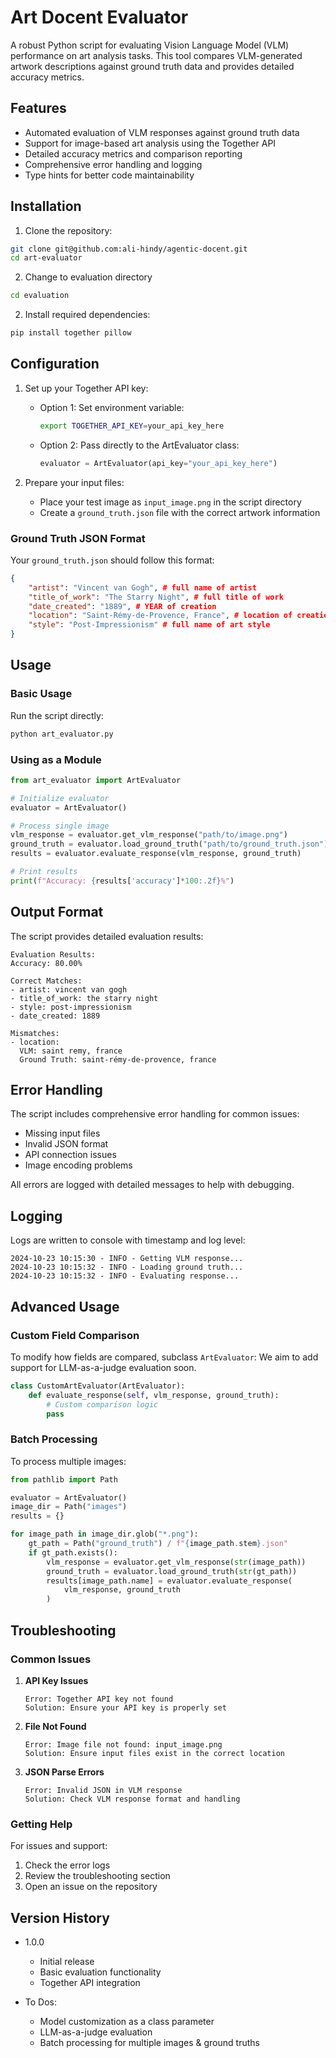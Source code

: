 # Art Docent Evaluator

A robust Python script for evaluating Vision Language Model (VLM) performance on art analysis tasks. This tool compares VLM-generated artwork descriptions against ground truth data and provides detailed accuracy metrics.

## Features

- Automated evaluation of VLM responses against ground truth data
- Support for image-based art analysis using the Together API
- Detailed accuracy metrics and comparison reporting
- Comprehensive error handling and logging
- Type hints for better code maintainability

## Installation

1. Clone the repository:
```bash
git clone git@github.com:ali-hindy/agentic-docent.git
cd art-evaluator
```

2. Change to evaluation directory
```bash
cd evaluation 
```

2. Install required dependencies:
```bash
pip install together pillow
```

## Configuration

1. Set up your Together API key:
   - Option 1: Set environment variable:
     ```bash
     export TOGETHER_API_KEY=your_api_key_here
     ```
   - Option 2: Pass directly to the ArtEvaluator class:
     ```python
     evaluator = ArtEvaluator(api_key="your_api_key_here")
     ```

2. Prepare your input files:
   - Place your test image as `input_image.png` in the script directory
   - Create a `ground_truth.json` file with the correct artwork information

### Ground Truth JSON Format

Your `ground_truth.json` should follow this format:
```json
{
    "artist": "Vincent van Gogh", # full name of artist
    "title_of_work": "The Starry Night", # full title of work
    "date_created": "1889", # YEAR of creation
    "location": "Saint-Rémy-de-Provence, France", # location of creation in (city, country) format
    "style": "Post-Impressionism" # full name of art style
}
```

## Usage

### Basic Usage

Run the script directly:
```bash
python art_evaluator.py
```

### Using as a Module

```python
from art_evaluator import ArtEvaluator

# Initialize evaluator
evaluator = ArtEvaluator()

# Process single image
vlm_response = evaluator.get_vlm_response("path/to/image.png")
ground_truth = evaluator.load_ground_truth("path/to/ground_truth.json")
results = evaluator.evaluate_response(vlm_response, ground_truth)

# Print results
print(f"Accuracy: {results['accuracy']*100:.2f}%")
```

## Output Format

The script provides detailed evaluation results:

```
Evaluation Results:
Accuracy: 80.00%

Correct Matches:
- artist: vincent van gogh
- title_of_work: the starry night
- style: post-impressionism
- date_created: 1889

Mismatches:
- location:
  VLM: saint remy, france
  Ground Truth: saint-rémy-de-provence, france
```

## Error Handling

The script includes comprehensive error handling for common issues:
- Missing input files
- Invalid JSON format
- API connection issues
- Image encoding problems

All errors are logged with detailed messages to help with debugging.

## Logging

Logs are written to console with timestamp and log level:
```
2024-10-23 10:15:30 - INFO - Getting VLM response...
2024-10-23 10:15:32 - INFO - Loading ground truth...
2024-10-23 10:15:32 - INFO - Evaluating response...
```

## Advanced Usage

### Custom Field Comparison

To modify how fields are compared, subclass `ArtEvaluator`:
We aim to add support for LLM-as-a-judge evaluation soon. 
```python
class CustomArtEvaluator(ArtEvaluator):
    def evaluate_response(self, vlm_response, ground_truth):
        # Custom comparison logic
        pass
```

### Batch Processing

To process multiple images:

```python
from pathlib import Path

evaluator = ArtEvaluator()
image_dir = Path("images")
results = {}

for image_path in image_dir.glob("*.png"):
    gt_path = Path("ground_truth") / f"{image_path.stem}.json"
    if gt_path.exists():
        vlm_response = evaluator.get_vlm_response(str(image_path))
        ground_truth = evaluator.load_ground_truth(str(gt_path))
        results[image_path.name] = evaluator.evaluate_response(
            vlm_response, ground_truth
        )
```


## Troubleshooting

### Common Issues

1. **API Key Issues**
   ```
   Error: Together API key not found
   Solution: Ensure your API key is properly set
   ```

2. **File Not Found**
   ```
   Error: Image file not found: input_image.png
   Solution: Ensure input files exist in the correct location
   ```

3. **JSON Parse Errors**
   ```
   Error: Invalid JSON in VLM response
   Solution: Check VLM response format and handling
   ```

### Getting Help

For issues and support:
1. Check the error logs
2. Review the troubleshooting section
3. Open an issue on the repository

## Version History

- 1.0.0
  - Initial release
  - Basic evaluation functionality
  - Together API integration

- To Dos:
  - Model customization as a class parameter
  - LLM-as-a-judge evaluation
  - Batch processing for multiple images & ground truths